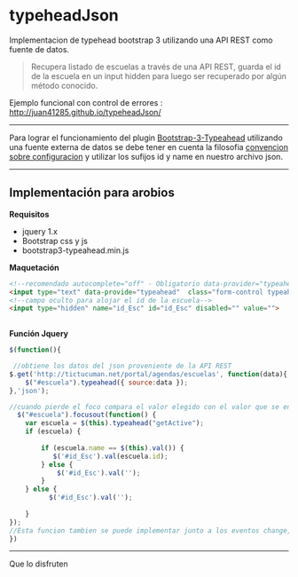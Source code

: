 # typeheadJson
Implementacion de typehead bootstrap 3 utilizando una API REST como fuente de datos. 

> Recupera listado de escuelas a través de una API REST, guarda el id de la escuela en un input hidden para luego ser recuperado por algún método conocido.


Ejemplo funcional con control de errores : http://juan41285.github.io/typeheadJson/

_______________________________________________________________________________________________________
Para lograr el funcionamiento del plugin [Bootstrap-3-Typeahead](https://github.com/bassjobsen/Bootstrap-3-Typeahead) utilizando una fuente externa de datos se debe tener en cuenta la filosofia [convencion sobre configuracion](https://es.wikipedia.org/wiki/Convenci%C3%B3n_sobre_Configuraci%C3%B3n) y utilizar los sufijos id y name en nuestro archivo json.

****
Implementación para arobios
-------

**Requisitos**

    
- jquery 1.x 
- Bootstrap css y js
- bootstrap3-typeahead.min.js
    
**Maquetación**
```html
<!--recomendado autocomplete="off" - Obligatorio data-provider="typeahead" -->
<input type="text" data-provide="typeahead"  class="form-control typeahead" name="escuela" id="escuela" autocomplete="off">
<!--campo oculto para alojar el id de la escuela-->
<input type="hidden" name="id_Esc" id="id_Esc" disabled="" value="">
                            
```
**Función Jquery**
```javascript
$(function(){

 //obtiene los datos del json proveniente de la API REST
$.get('http://tictucuman.net/portal/agendas/escuelas', function(data){
    $("#escuela").typeahead({ source:data });
},'json');

//cuando pierde el foco compara el valor elegido con el valor que se encuentra en el input
  $("#escuela").focusout(function() {
    var escuela = $(this).typeahead("getActive");
    if (escuela) {
      
        if (escuela.name == $(this).val()) {
           $('#id_Esc').val(escuela.id);
        } else {
            $('#id_Esc').val('');
        }
    } else {
          $('#id_Esc').val('');
       
    }
});
//Esta funcion tambien se puede implementar junto a los eventos change,onblur, etc
})
```
****
Que lo disfruten

